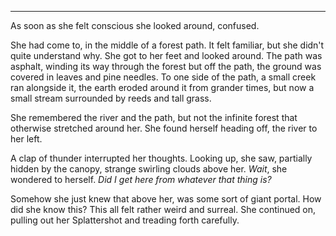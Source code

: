 ***

As soon as she felt conscious she looked around, confused.

She had come to, in the middle of a forest path. It felt familiar, but she didn't quite understand why. She got to her feet and looked around. The path was asphalt, winding its way through the forest but off the path, the ground was covered in leaves and pine needles. To one side of the path, a small creek ran alongside it, the earth eroded around it from grander times, but now a small stream surrounded by reeds and tall grass.

She remembered the river and the path, but not the infinite forest that otherwise stretched around her. She found herself heading off, the river to her left.

A clap of thunder interrupted her thoughts. Looking up, she saw, partially hidden by the canopy, strange swirling clouds above her. *Wait*, she wondered to herself. *Did I get here from whatever that thing is?*

Somehow she just knew that above her, was some sort of giant portal. How did she know this? This all felt rather weird and surreal. She continued on, pulling out her Splattershot and treading forth carefully.